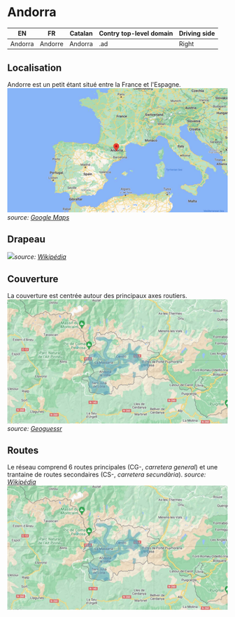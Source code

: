 # Andorra

EN | FR | Catalan | Contry top-level domain | Driving side
--- | --- | --- | --- | ---
Andorra | Andorre | Andorra  | .ad | Right

## Localisation

Andorre est un petit étant situé entre la France et l'Espagne.  
<img src="src/ad001.jpg" width="640">
*source: [Google Maps](https://www.google.com/maps)*

## Drapeau

<img src="https://upload.wikimedia.org/wikipedia/commons/thumb/1/19/Flag_of_Andorra.svg/1280px-Flag_of_Andorra.svg.png" width="640">*source: [Wikipédia](https://en.wikipedia.org/wiki/Andorra)*

## Couverture

La couverture est centrée autour des principaux axes routiers.
<img src="src/ad002.jpg" width="640">
*source: [Geoguessr](https://www.geoguessr.com/)*

## Routes

Le réseau comprend 6 routes principales (CG-, *carretera general*) et une trantaine de routes secondaires (CS-, *carretera secundària*).
*source: [Wikipédia](https://ca.wikipedia.org/wiki/Llista_de_carreteres_d%27Andorra)* 
<img src="src/ad002.jpg" width="640">

